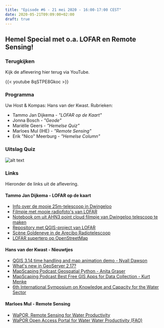 ```yaml
---
title: "Episode #6 - 21 mei 2020 - 16:00-17:00 CEST"
date: 2020-05-21T09:09:00+02:00
draft: true
---
```


## Hemel Special met o.a. LOFAR en Remote Sensing!  

### Terugkijken
Kijk de aflevering hier terug via YouTube.

{{< youtube 8qSTPE8Gkoc >}}

### Programma

Uw Host & Kompas: Hans van der Kwast. Rubrieken:

* Tammo Jan Dijkema - *"LOFAR op de Kaart"*
* Jonna Bosch - *"Geode"*
* Mariëlle Geers - *"Hemelse Quiz"*
* Marloes Mul (IHE) - *"Remote Sensing"*
* Erik "Nico" Meerburg - *"Hemelse Column"*

### Uitslag Quiz

![alt text](/images/episode-0006/uitslag-quiz.png "Uitslag van De Grote Geo Quiz")

### Links
Hieronder de links uit de aflevering.

#### Tammo Jan Dijkema - LOFAR op de kaart

* [Info over de mooie 25m-telescoop in Dwingeloo](https://www.camras.nl)
* [Filmpje met mooie radiofoto's van LOFAR](https://www.youtube.com/watch?v=SBHzK7-xWyI)
* [Notebook om uit AHN3 point cloud filmpje van Dwingeloo telescoop te maken](https://github.com/tammojan/ahn3-matplotlib/blob/master/ahn3pointcloud-dt.ipynb)
* [Repository met QGIS-project van LOFAR](https://github.com/tammojan/lofarmap/)
* [Scène Goldeneye in de Arecibo Radiotelescoop](https://www.youtube.com/watch?v=jp9tENRDVzA)
* [LOFAR superterp op OpenStreetMap](https://www.openstreetmap.org/#map=15/52.9156/6.8624)

#### Hans van der Kwast - Nieuwtjes

* [QGIS 3.14 time handling and map animation demo - Nyall Dawson](https://youtu.be/vgDg5cRwPRw)
* [What's new in GeoServer 2.17?](https://youtu.be/I903POjlIfM)
* [MapScaping Podcast Geospatial Python - Anita Graser](https://mapscaping.com/blogs/the-mapscaping-podcast/geospatial-python)
* [MapScaping Podcast Best Free GIS Apps for Data Collection - Kurt Menke](https://mapscaping.com/blogs/the-mapscaping-podcast/best-free-gis-apps-for-data-collection)
* [6th International Symposium on Knowledge and Capacity for the Water Sector](https://capdevsymp.un-ihe.org/)

#### Marloes Mul - Remote Sensing

* [WaPOR, Remote Sensing for Water Productivity](http://www.fao.org/in-action/remote-sensing-for-water-productivity/en/)
* [WaPOR Open Access Portal for Water Water Productivity (FAO)](https://wapor.apps.fao.org/home/WAPOR_2/1)

